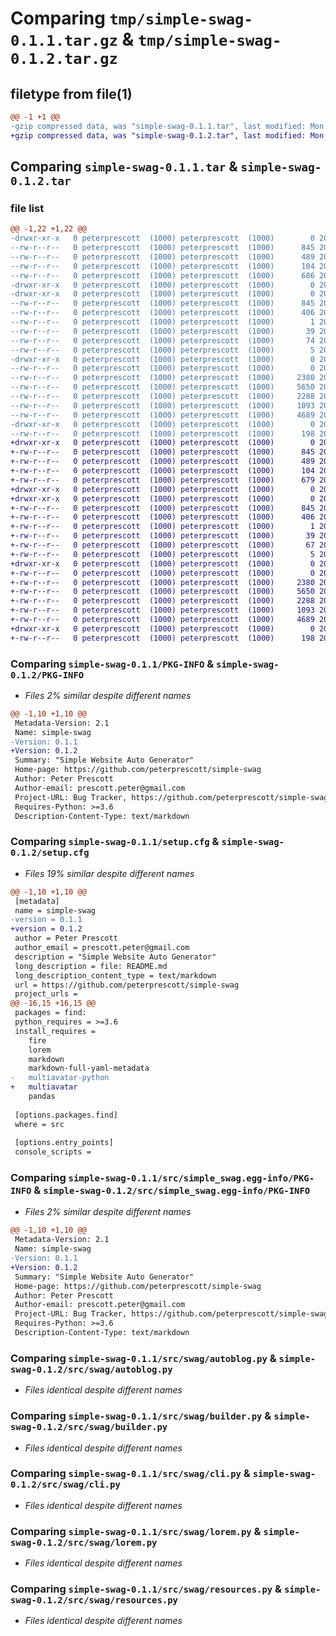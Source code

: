 # Comparing `tmp/simple-swag-0.1.1.tar.gz` & `tmp/simple-swag-0.1.2.tar.gz`

## filetype from file(1)

```diff
@@ -1 +1 @@
-gzip compressed data, was "simple-swag-0.1.1.tar", last modified: Mon Jul 17 08:57:46 2023, max compression
+gzip compressed data, was "simple-swag-0.1.2.tar", last modified: Mon Jul 17 09:02:32 2023, max compression
```

## Comparing `simple-swag-0.1.1.tar` & `simple-swag-0.1.2.tar`

### file list

```diff
@@ -1,22 +1,22 @@
-drwxr-xr-x   0 peterprescott  (1000) peterprescott  (1000)        0 2023-07-17 08:57:46.192302 simple-swag-0.1.1/
--rw-r--r--   0 peterprescott  (1000) peterprescott  (1000)      845 2023-07-17 08:57:46.192302 simple-swag-0.1.1/PKG-INFO
--rw-r--r--   0 peterprescott  (1000) peterprescott  (1000)      489 2023-07-14 08:55:13.000000 simple-swag-0.1.1/README.md
--rw-r--r--   0 peterprescott  (1000) peterprescott  (1000)      104 2023-07-11 17:11:37.000000 simple-swag-0.1.1/pyproject.toml
--rw-r--r--   0 peterprescott  (1000) peterprescott  (1000)      686 2023-07-17 08:57:46.192302 simple-swag-0.1.1/setup.cfg
-drwxr-xr-x   0 peterprescott  (1000) peterprescott  (1000)        0 2023-07-17 08:57:46.188301 simple-swag-0.1.1/src/
-drwxr-xr-x   0 peterprescott  (1000) peterprescott  (1000)        0 2023-07-17 08:57:46.192302 simple-swag-0.1.1/src/simple_swag.egg-info/
--rw-r--r--   0 peterprescott  (1000) peterprescott  (1000)      845 2023-07-17 08:57:46.000000 simple-swag-0.1.1/src/simple_swag.egg-info/PKG-INFO
--rw-r--r--   0 peterprescott  (1000) peterprescott  (1000)      406 2023-07-17 08:57:46.000000 simple-swag-0.1.1/src/simple_swag.egg-info/SOURCES.txt
--rw-r--r--   0 peterprescott  (1000) peterprescott  (1000)        1 2023-07-17 08:57:46.000000 simple-swag-0.1.1/src/simple_swag.egg-info/dependency_links.txt
--rw-r--r--   0 peterprescott  (1000) peterprescott  (1000)       39 2023-07-17 08:57:46.000000 simple-swag-0.1.1/src/simple_swag.egg-info/entry_points.txt
--rw-r--r--   0 peterprescott  (1000) peterprescott  (1000)       74 2023-07-17 08:57:46.000000 simple-swag-0.1.1/src/simple_swag.egg-info/requires.txt
--rw-r--r--   0 peterprescott  (1000) peterprescott  (1000)        5 2023-07-17 08:57:46.000000 simple-swag-0.1.1/src/simple_swag.egg-info/top_level.txt
-drwxr-xr-x   0 peterprescott  (1000) peterprescott  (1000)        0 2023-07-17 08:57:46.192302 simple-swag-0.1.1/src/swag/
--rw-r--r--   0 peterprescott  (1000) peterprescott  (1000)        0 2023-07-15 16:44:08.000000 simple-swag-0.1.1/src/swag/__init__.py
--rw-r--r--   0 peterprescott  (1000) peterprescott  (1000)     2380 2023-07-15 18:50:02.000000 simple-swag-0.1.1/src/swag/autoblog.py
--rw-r--r--   0 peterprescott  (1000) peterprescott  (1000)     5650 2023-07-17 08:31:43.000000 simple-swag-0.1.1/src/swag/builder.py
--rw-r--r--   0 peterprescott  (1000) peterprescott  (1000)     2288 2023-07-15 17:14:52.000000 simple-swag-0.1.1/src/swag/cli.py
--rw-r--r--   0 peterprescott  (1000) peterprescott  (1000)     1093 2023-07-15 17:02:53.000000 simple-swag-0.1.1/src/swag/lorem.py
--rw-r--r--   0 peterprescott  (1000) peterprescott  (1000)     4689 2023-07-15 17:01:11.000000 simple-swag-0.1.1/src/swag/resources.py
-drwxr-xr-x   0 peterprescott  (1000) peterprescott  (1000)        0 2023-07-17 08:57:46.192302 simple-swag-0.1.1/tests/
--rw-r--r--   0 peterprescott  (1000) peterprescott  (1000)      198 2023-07-14 09:25:30.000000 simple-swag-0.1.1/tests/test_cli.py
+drwxr-xr-x   0 peterprescott  (1000) peterprescott  (1000)        0 2023-07-17 09:02:32.219577 simple-swag-0.1.2/
+-rw-r--r--   0 peterprescott  (1000) peterprescott  (1000)      845 2023-07-17 09:02:32.219577 simple-swag-0.1.2/PKG-INFO
+-rw-r--r--   0 peterprescott  (1000) peterprescott  (1000)      489 2023-07-14 08:55:13.000000 simple-swag-0.1.2/README.md
+-rw-r--r--   0 peterprescott  (1000) peterprescott  (1000)      104 2023-07-11 17:11:37.000000 simple-swag-0.1.2/pyproject.toml
+-rw-r--r--   0 peterprescott  (1000) peterprescott  (1000)      679 2023-07-17 09:02:32.219577 simple-swag-0.1.2/setup.cfg
+drwxr-xr-x   0 peterprescott  (1000) peterprescott  (1000)        0 2023-07-17 09:02:32.215577 simple-swag-0.1.2/src/
+drwxr-xr-x   0 peterprescott  (1000) peterprescott  (1000)        0 2023-07-17 09:02:32.219577 simple-swag-0.1.2/src/simple_swag.egg-info/
+-rw-r--r--   0 peterprescott  (1000) peterprescott  (1000)      845 2023-07-17 09:02:32.000000 simple-swag-0.1.2/src/simple_swag.egg-info/PKG-INFO
+-rw-r--r--   0 peterprescott  (1000) peterprescott  (1000)      406 2023-07-17 09:02:32.000000 simple-swag-0.1.2/src/simple_swag.egg-info/SOURCES.txt
+-rw-r--r--   0 peterprescott  (1000) peterprescott  (1000)        1 2023-07-17 09:02:32.000000 simple-swag-0.1.2/src/simple_swag.egg-info/dependency_links.txt
+-rw-r--r--   0 peterprescott  (1000) peterprescott  (1000)       39 2023-07-17 09:02:32.000000 simple-swag-0.1.2/src/simple_swag.egg-info/entry_points.txt
+-rw-r--r--   0 peterprescott  (1000) peterprescott  (1000)       67 2023-07-17 09:02:32.000000 simple-swag-0.1.2/src/simple_swag.egg-info/requires.txt
+-rw-r--r--   0 peterprescott  (1000) peterprescott  (1000)        5 2023-07-17 09:02:32.000000 simple-swag-0.1.2/src/simple_swag.egg-info/top_level.txt
+drwxr-xr-x   0 peterprescott  (1000) peterprescott  (1000)        0 2023-07-17 09:02:32.219577 simple-swag-0.1.2/src/swag/
+-rw-r--r--   0 peterprescott  (1000) peterprescott  (1000)        0 2023-07-15 16:44:08.000000 simple-swag-0.1.2/src/swag/__init__.py
+-rw-r--r--   0 peterprescott  (1000) peterprescott  (1000)     2380 2023-07-15 18:50:02.000000 simple-swag-0.1.2/src/swag/autoblog.py
+-rw-r--r--   0 peterprescott  (1000) peterprescott  (1000)     5650 2023-07-17 08:31:43.000000 simple-swag-0.1.2/src/swag/builder.py
+-rw-r--r--   0 peterprescott  (1000) peterprescott  (1000)     2288 2023-07-15 17:14:52.000000 simple-swag-0.1.2/src/swag/cli.py
+-rw-r--r--   0 peterprescott  (1000) peterprescott  (1000)     1093 2023-07-15 17:02:53.000000 simple-swag-0.1.2/src/swag/lorem.py
+-rw-r--r--   0 peterprescott  (1000) peterprescott  (1000)     4689 2023-07-15 17:01:11.000000 simple-swag-0.1.2/src/swag/resources.py
+drwxr-xr-x   0 peterprescott  (1000) peterprescott  (1000)        0 2023-07-17 09:02:32.219577 simple-swag-0.1.2/tests/
+-rw-r--r--   0 peterprescott  (1000) peterprescott  (1000)      198 2023-07-14 09:25:30.000000 simple-swag-0.1.2/tests/test_cli.py
```

### Comparing `simple-swag-0.1.1/PKG-INFO` & `simple-swag-0.1.2/PKG-INFO`

 * *Files 2% similar despite different names*

```diff
@@ -1,10 +1,10 @@
 Metadata-Version: 2.1
 Name: simple-swag
-Version: 0.1.1
+Version: 0.1.2
 Summary: "Simple Website Auto Generator"
 Home-page: https://github.com/peterprescott/simple-swag
 Author: Peter Prescott
 Author-email: prescott.peter@gmail.com
 Project-URL: Bug Tracker, https://github.com/peterprescott/simple-swag/issues
 Requires-Python: >=3.6
 Description-Content-Type: text/markdown
```

### Comparing `simple-swag-0.1.1/setup.cfg` & `simple-swag-0.1.2/setup.cfg`

 * *Files 19% similar despite different names*

```diff
@@ -1,10 +1,10 @@
 [metadata]
 name = simple-swag
-version = 0.1.1
+version = 0.1.2
 author = Peter Prescott
 author_email = prescott.peter@gmail.com
 description = "Simple Website Auto Generator"
 long_description = file: README.md
 long_description_content_type = text/markdown
 url = https://github.com/peterprescott/simple-swag
 project_urls = 
@@ -16,15 +16,15 @@
 packages = find:
 python_requires = >=3.6
 install_requires = 
 	fire
 	lorem
 	markdown
 	markdown-full-yaml-metadata
-	multiavatar-python
+	multiavatar
 	pandas
 
 [options.packages.find]
 where = src
 
 [options.entry_points]
 console_scripts =
```

### Comparing `simple-swag-0.1.1/src/simple_swag.egg-info/PKG-INFO` & `simple-swag-0.1.2/src/simple_swag.egg-info/PKG-INFO`

 * *Files 2% similar despite different names*

```diff
@@ -1,10 +1,10 @@
 Metadata-Version: 2.1
 Name: simple-swag
-Version: 0.1.1
+Version: 0.1.2
 Summary: "Simple Website Auto Generator"
 Home-page: https://github.com/peterprescott/simple-swag
 Author: Peter Prescott
 Author-email: prescott.peter@gmail.com
 Project-URL: Bug Tracker, https://github.com/peterprescott/simple-swag/issues
 Requires-Python: >=3.6
 Description-Content-Type: text/markdown
```

### Comparing `simple-swag-0.1.1/src/swag/autoblog.py` & `simple-swag-0.1.2/src/swag/autoblog.py`

 * *Files identical despite different names*

### Comparing `simple-swag-0.1.1/src/swag/builder.py` & `simple-swag-0.1.2/src/swag/builder.py`

 * *Files identical despite different names*

### Comparing `simple-swag-0.1.1/src/swag/cli.py` & `simple-swag-0.1.2/src/swag/cli.py`

 * *Files identical despite different names*

### Comparing `simple-swag-0.1.1/src/swag/lorem.py` & `simple-swag-0.1.2/src/swag/lorem.py`

 * *Files identical despite different names*

### Comparing `simple-swag-0.1.1/src/swag/resources.py` & `simple-swag-0.1.2/src/swag/resources.py`

 * *Files identical despite different names*

